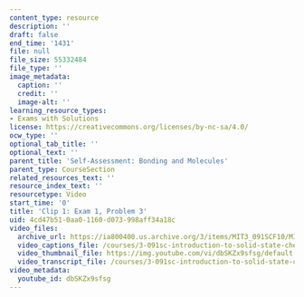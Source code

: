 ```yaml
---
content_type: resource
description: ''
draft: false
end_time: '1431'
file: null
file_size: 55332484
file_type: ''
image_metadata:
  caption: ''
  credit: ''
  image-alt: ''
learning_resource_types:
- Exams with Solutions
license: https://creativecommons.org/licenses/by-nc-sa/4.0/
ocw_type: ''
optional_tab_title: ''
optional_text: ''
parent_title: 'Self-Assessment: Bonding and Molecules'
parent_type: CourseSection
related_resources_text: ''
resource_index_text: ''
resourcetype: Video
start_time: '0'
title: 'Clip 1: Exam 1, Problem 3'
uid: 4cd47b51-0aa0-1160-d073-998aff34a18c
video_files:
  archive_url: https://ia800400.us.archive.org/3/items/MIT3_091SCF10/MIT3-091SCF10Exam_1_Prob_3_300k.mp4
  video_captions_file: /courses/3-091sc-introduction-to-solid-state-chemistry-fall-2010/c7b16886846a57f18a7f5cca291c6afe_dbSKZx9sfsg.vtt
  video_thumbnail_file: https://img.youtube.com/vi/dbSKZx9sfsg/default.jpg
  video_transcript_file: /courses/3-091sc-introduction-to-solid-state-chemistry-fall-2010/c7c6afda265d087d31c35b8f39b1396f_dbSKZx9sfsg.pdf
video_metadata:
  youtube_id: dbSKZx9sfsg
---
```

